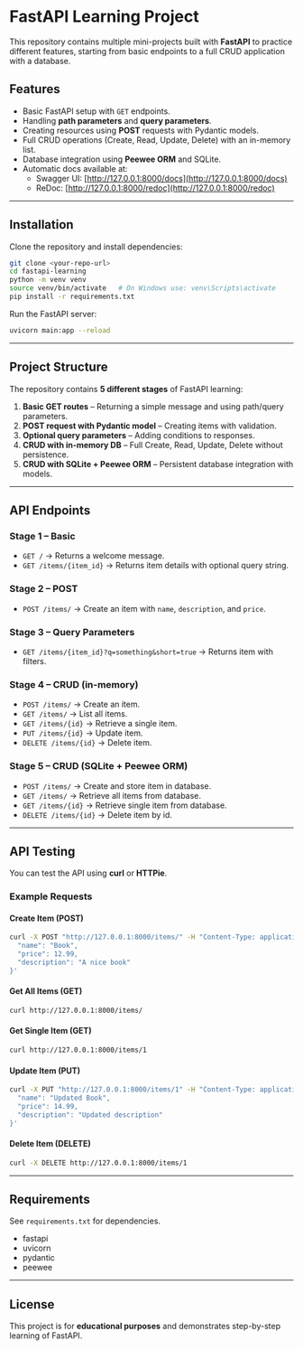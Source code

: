 # FastAPI Learning Project

This repository contains multiple mini-projects built with **FastAPI** to practice different features, starting from basic endpoints to a full CRUD application with a database.

## Features

- Basic FastAPI setup with `GET` endpoints.
- Handling **path parameters** and **query parameters**.
- Creating resources using **POST** requests with Pydantic models.
- Full CRUD operations (Create, Read, Update, Delete) with an in-memory list.
- Database integration using **Peewee ORM** and SQLite.
- Automatic docs available at:
  - Swagger UI: [http://127.0.0.1:8000/docs](http://127.0.0.1:8000/docs)
  - ReDoc: [http://127.0.0.1:8000/redoc](http://127.0.0.1:8000/redoc)

---

## Installation

Clone the repository and install dependencies:

```bash
git clone <your-repo-url>
cd fastapi-learning
python -m venv venv
source venv/bin/activate   # On Windows use: venv\Scripts\activate
pip install -r requirements.txt
```

Run the FastAPI server:

```bash
uvicorn main:app --reload
```

---

## Project Structure

The repository contains **5 different stages** of FastAPI learning:

1. **Basic GET routes** – Returning a simple message and using path/query parameters.
2. **POST request with Pydantic model** – Creating items with validation.
3. **Optional query parameters** – Adding conditions to responses.
4. **CRUD with in-memory DB** – Full Create, Read, Update, Delete without persistence.
5. **CRUD with SQLite + Peewee ORM** – Persistent database integration with models.

---

## API Endpoints

### Stage 1 – Basic

- `GET /` → Returns a welcome message.
- `GET /items/{item_id}` → Returns item details with optional query string.

### Stage 2 – POST

- `POST /items/` → Create an item with `name`, `description`, and `price`.

### Stage 3 – Query Parameters

- `GET /items/{item_id}?q=something&short=true` → Returns item with filters.

### Stage 4 – CRUD (in-memory)

- `POST /items/` → Create an item.
- `GET /items/` → List all items.
- `GET /items/{id}` → Retrieve a single item.
- `PUT /items/{id}` → Update item.
- `DELETE /items/{id}` → Delete item.

### Stage 5 – CRUD (SQLite + Peewee ORM)

- `POST /items/` → Create and store item in database.
- `GET /items/` → Retrieve all items from database.
- `GET /items/{id}` → Retrieve single item from database.
- `DELETE /items/{id}` → Delete item by id.

---

## API Testing

You can test the API using **curl** or **HTTPie**.

### Example Requests

#### Create Item (POST)
```bash
curl -X POST "http://127.0.0.1:8000/items/" -H "Content-Type: application/json" -d '{
  "name": "Book",
  "price": 12.99,
  "description": "A nice book"
}'
```

#### Get All Items (GET)
```bash
curl http://127.0.0.1:8000/items/
```

#### Get Single Item (GET)
```bash
curl http://127.0.0.1:8000/items/1
```

#### Update Item (PUT)
```bash
curl -X PUT "http://127.0.0.1:8000/items/1" -H "Content-Type: application/json" -d '{
  "name": "Updated Book",
  "price": 14.99,
  "description": "Updated description"
}'
```

#### Delete Item (DELETE)
```bash
curl -X DELETE http://127.0.0.1:8000/items/1
```

---

## Requirements

See `requirements.txt` for dependencies.

- fastapi
- uvicorn
- pydantic
- peewee

---

## License

This project is for **educational purposes** and demonstrates step-by-step learning of FastAPI.